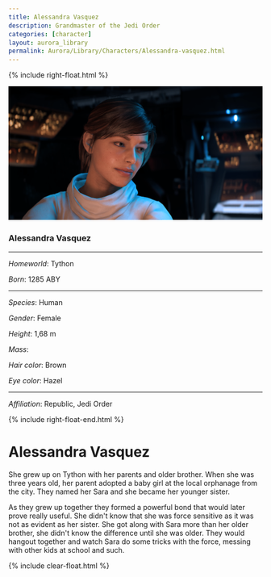 ```yaml
---
title: Alessandra Vasquez
description: Grandmaster of the Jedi Order
categories: [character]
layout: aurora_library
permalink: Aurora/Library/Characters/Alessandra-vasquez.html
---
```


{% include right-float.html %}

![Alessandra](images/Alessandra.png)

### Alessandra Vasquez

---

*Homeworld*: Tython

*Born*: 1285 ABY

---

*Species*: Human

*Gender*: Female

*Height*: 1,68 m

*Mass*: 

*Hair color*: Brown

*Eye color*: Hazel

---

*Affiliation*: Republic, Jedi Order

{% include right-float-end.html %}

# Alessandra Vasquez

She grew up on Tython with her parents and older brother.
When she was three years old, her parent adopted a baby girl at the local orphanage from the city.
They named her Sara and she became her younger sister.

As they grew up together they formed a powerful bond that would later prove really useful.
She didn't know that she was force sensitive as it was not as evident as her sister.
She got along with Sara more than her older brother, she didn't know the difference until she was older.
They would hangout together and watch Sara do some tricks with the force, messing with other kids at school and such.

<!-- Todo

- Sara training her to use the force
- Training other jedis
- Master of the order  -->

{% include clear-float.html %}
